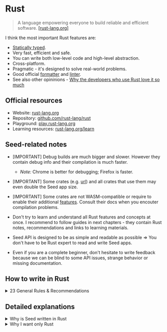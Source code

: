 # Rust

> A language empowering everyone
to build reliable and efficient software. [[rust-lang.org]](https://www.rust-lang.org/)

I think the most important Rust features are:
  - [Statically typed](https://stackoverflow.com/questions/1517582/what-is-the-difference-between-statically-typed-and-dynamically-typed-languages/1517670#1517670).
  - Very fast, efficient and safe.
  - You can write both low-level code and high-level abstraction. 
  - Cross-platform.
  - Pragmatic - it's designed to solve real-world problems.
  - Good official [formatter](https://github.com/rust-lang/rustfmt) and [linter](https://github.com/rust-lang/rust-clippy).
  - See also other opininions - [Why the developers who use Rust love it so much](https://stackoverflow.blog/2020/06/05/why-the-developers-who-use-rust-love-it-so-much/)


## Official resources

- Website: [rust-lang.org](https://www.rust-lang.org/)
- Repository: [github.com/rust-lang/rust](https://github.com/rust-lang/rust)
- Playground: [play.rust-lang.org](https://play.rust-lang.org/)
- Learning resources: [rust-lang.org/learn](https://www.rust-lang.org/learn)

## Seed-related notes

 - [IMPORTANT] Debug builds are much bigger and slower. However they contain debug info and their compilation is much faster.
   - _Note:_ Chrome is better for debugging; Firefox is faster.

 - [IMPORTANT] Some crates (e.g. [url](https://crates.io/crates/url)) and all crates that use them may even double the Seed app size.

 - [IMPORTANT] Some crates are not WASM-compatible or require to enable their additional [features](https://doc.rust-lang.org/cargo/reference/features.html). Consult their docs when you encouter compilation problems.
 
 - Don't try to learn and understand all Rust features and concepts at once. I recommend to follow guides in next chapters - they contain Rust notes, recommendations and links to learning materials.
 
 - Seed API is designed to be as simple and readable as possible => You don't have to be Rust expert to read and write Seed apps.
 
 - Even if you are a complete beginner, don't hesitate to write feedback because we can be blind to some API issues, strange behavior or missing documentation.

## How to write in Rust

<details>
<summary>23 General Rules & Recommendations</summary>

1. Rust compiler is your friend.

1. [Document](https://doc.rust-lang.org/book/ch14-02-publishing-to-crates-io.html#making-useful-documentation-comments) your code, write expressive names, read docs; Testable code snippets in comments are nice.

1. Learn where to use [Result](https://doc.rust-lang.org/std/result/) and where [panic](https://doc.rust-lang.org/book/ch09-03-to-panic-or-not-to-panic.html#to-panic-or-not-to-panic).

1. Respect [naming conventions](https://rust-lang.github.io/api-guidelines/naming.html).

1. Learn about the famous couples:
    - [From](https://doc.rust-lang.org/std/convert/trait.From.html) and [Into](https://doc.rust-lang.org/std/convert/trait.Into.html) + [TryFrom](https://doc.rust-lang.org/std/convert/trait.TryFrom.html) and [TryInto](https://doc.rust-lang.org/std/convert/trait.TryInto.html)
    - [String](https://doc.rust-lang.org/std/string/struct.String.html) and [str](https://doc.rust-lang.org/std/primitive.str.html)
    - [Display](https://doc.rust-lang.org/std/fmt/trait.Display.html) and [ToString](https://doc.rust-lang.org/std/string/trait.ToString.html)
    - [fn](https://doc.rust-lang.org/std/primitive.fn.html) and [Fn](https://doc.rust-lang.org/std/ops/trait.Fn.html)
    - [FromStr](https://doc.rust-lang.org/std/str/trait.FromStr.html) and [parse](https://doc.rust-lang.org/std/primitive.str.html#method.parse)
    - [Rc](https://doc.rust-lang.org/std/rc/struct.Rc.html) and [RefCell](https://doc.rust-lang.org/stable/std/cell/struct.RefCell.html)
    - [Vec](https://doc.rust-lang.org/std/vec/struct.Vec.html) and [vec!](https://doc.rust-lang.org/std/macro.vec.html)

1. Use [early returns](https://doc.rust-lang.org/book/ch09-02-recoverable-errors-with-result.html#recoverable-errors-with-result) where possible.

1. Don't use one programming paradigm for everything. Learn where to use [loops](https://doc.rust-lang.org/book/ch03-05-control-flow.html#repetition-with-loops) and where to use [Iterator](https://doc.rust-lang.org/std/iter/index.html)s.

1. Use [references](https://doc.rust-lang.org/std/primitive.reference.html) where possible - e.g. rather use [&str](https://doc.rust-lang.org/std/primitive.str.html) instead of [String](https://doc.rust-lang.org/std/string/struct.String.html); or [&[T]](https://doc.rust-lang.org/std/primitive.slice.html) instead of [Vec](https://doc.rust-lang.org/std/vec/struct.Vec.html).

1. Try to write minimum `clone` calls. When you need to use cheap `clone`, try to make it explicit - e.g. `Rc::clone(&value)` [[rc docs]](https://doc.rust-lang.org/std/rc/index.html)

1. One of the Rust feautures is safe mutability but use it only when best practices for writing [immutable variables](https://doc.rust-lang.org/book/ch03-01-variables-and-mutability.html#variables-and-mutability) and [pure functions](https://en.wikipedia.org/wiki/Pure_function) make your code unreadable, too slow or error-prone.

1. *"Premature optimization is the root of all evil"* - especially in Rust because it's one of the fastest language. Don't do anything extra until your benchmarks are ready to test it. Personal examples:
   
   - When I was writing proxy server in Rust, there were two things that slowed down that proxy multiple times - forgotten `println` calls in the hot path and slow DNS server... I recommend to zoom-out and fix higher-level issues first.
   
   - Seed VDOM patching algorithm was fast enough on the first attemp. However it's heavily slowed down by DOM calls. I recommend to look at IO and external dependencies before you try to optimize your Rust code.

1. Write only cross-platform code and use only Rust tools.

1. Don't be affraid to write [async](https://rust-lang.github.io/async-book/01_getting_started/01_chapter.html) code.

1. Learn about the popular libraries like:
    - [serde](https://crates.io/crates/serde)
    - [rand](https://crates.io/crates/rand) 
    - [futures](https://crates.io/crates/futures)
    - [strum](https://crates.io/crates/strum)
    - [once_cell](https://crates.io/crates/once_cell)
    - [itertools](https://crates.io/crates/itertools)
    - [indexmap](https://crates.io/crates/indexmap)
    - [chrono](https://crates.io/crates/chrono)
    - [uuid](https://crates.io/crates/uuid) + [ulid](https://crates.io/crates/ulid) + [cuid](https://crates.io/crates/cuid)
    - [rayon](https://crates.io/crates/rayon)

1. [Clippy](https://github.com/rust-lang/rust-clippy) and [rustfmt](https://github.com/rust-lang/rustfmt) are also your friends. [cargo-make](https://sagiegurari.github.io/cargo-make/) is your unofficial friend. 
   - You can run command `cargo make verify` in almost all Seed/my projects. It formats code, lints it by pedantic `Clippy` and tests it. See the [task definition](https://github.com/seed-rs/seed-quickstart/blob/8c5807721e2e67d12e3f93533ebb75b871203800/Makefile.toml#L22-L24) in Rust quickstart.

1. Write [tests](https://doc.rust-lang.org/book/ch11-01-writing-tests.html) and benchmarks (see e.g. [Criterion.rs](https://bheisler.github.io/criterion.rs/book/criterion_rs.html)).

1. Experiment with function parameter types below to find out where there are useful (_Note:_ All of them are used on multiple places in the [Seed repo](https://github.com/seed-rs/seed)):
    - `fn(text: impl AsRef<str>)` - [AsRef](https://doc.rust-lang.org/std/convert/trait.AsRef.html)
    - `fn(text: impl ToString)` - [ToString](https://doc.rust-lang.org/std/string/trait.ToString.html)
    - `fn(text: impl Into<Cow<'static, str>>)` - [Cow](https://doc.rust-lang.org/std/borrow/enum.Cow.html)
    - `fn<'a>(text: impl Into<Cow<'a, str>>)`

1. Once in a while:
    - Run `rustup update` to update your compiler and tools like `Clippy`. 
    - Delete `target` folder (it's something like `node_modules`) in your projects to save some space on your disk.

1. Look at this [mem](https://doc.rust-lang.org/std/mem/index.html) functions:
    - [discriminant](https://doc.rust-lang.org/std/mem/fn.discriminant.html)
    - [drop](https://doc.rust-lang.org/std/mem/fn.drop.html)
    - [replace](https://doc.rust-lang.org/std/mem/fn.replace.html)
    - [swap](https://doc.rust-lang.org/std/mem/fn.swap.html)
    - [take](https://doc.rust-lang.org/std/mem/fn.take.html)

1. Use [unsafe](https://doc.rust-lang.org/book/ch19-01-unsafe-rust.html?unsafe-rust) Rust only for special cases or when it's necessary for your domain (you write operating systems, super fast low-level libraries, etc.) There is only safe code in Seed projects (including Seed's core).

1. Use "magic" like [Any](https://doc.rust-lang.org/std/any/trait.Any.html) only to improve public API for your users. It always makes the code worse.

1. Learn to use channels. Docs for standard ones and the ones in some crates:
    - [std::sync::mpsc::channel](https://doc.rust-lang.org/std/sync/mpsc/fn.channel.html)
    - [futures::channel](https://docs.rs/futures/0.3.5/futures/channel/index.html)
    - [tokio::sync::mpsc::channel](https://docs.rs/tokio/0.2.21/tokio/sync/mpsc/fn.channel.html)
    - [crossbeam::channel](https://docs.rs/crossbeam/0.7.3/crossbeam/channel/index.html)
    - [flume](https://docs.rs/flume/0.7.1/flume/)

1. Write and use [macros](https://doc.rust-lang.org/book/ch19-06-macros.html#macros) only if it's really necessary and document them properly. There are many footguns. And IDEs often fight with them - e.g. autocomplete often doesn't work.

    - The exceptions are macros like `println`, `vec`, `include_str`, etc. - see [all standard macros](https://doc.rust-lang.org/std/index.html#macros).

    - Yes, there are many macros in Seed, but the most of them are used only as an alternative to HTML and are pretty short. And we fixed many bugs inside them already so the rule still applies. We decided to used them after considering many trade-offs.

    - However macros are useful where:
        - There is missing abstraction - e.g. macro [stop_and_prevent ](https://github.com/seed-rs/seed/blob/3134d21c6fcb2383685885687fe2a7610fb2ff74/examples/drop_zone/src/lib.rs#L89-L97) in `drop_zone` example.

        - It helps with readability a lot - e.g. macros [create_t](https://github.com/seed-rs/seed/blob/29666287eaf5e914c80e9fae7cc6736cd31ce087/examples/i18n/src/i18n.rs#L90-L131) and [t](https://github.com/seed-rs/seed/blob/29666287eaf5e914c80e9fae7cc6736cd31ce087/examples/i18n/src/i18n.rs#L116-L127) in `i18n` example.

        - It's hard/impossible to encode everything by proper Rust types - e.g. Seed element macros like `div!`.

        - It can hide boilerplate and where variable number of parameters is required - e.g. Seed's `log!` - it formats input parameters and calls Javascript `console.log` under the hood.

</details>

## Detailed explanations

<details>
<summary>Why is Seed written in Rust</summary>

- Performance, low memory consuption and safety are reasons why also an [operating system](https://www.redox-os.org/), embedded devices and proxy servers are written in Rust.

- One of the Rust compilation targets is [WebAssembly](https://developer.mozilla.org/en-US/docs/WebAssembly). It means very fast front-end apps. (Unfortunatelly there are current limitations because of missing Rust/native browser API, however it's still fast enough even for production apps.)

- There are many high-quality Rust libraries and tools - we don't have to reinvent wheels while we are developing Seed.

- Rust is [the most loved language](https://insights.stackoverflow.com/survey/2019#most-loved-dreaded-and-wanted). It attracts many skillful developers, contributors and companies.

- It's pretty easy to contribute, even into the Seed core, once you learn Rust thanks to Rust type system - we (core members) don't have to think about all bad things known from other languages - `null`s, typos, unformatted code, memory allocation problems, general anti-patterns, etc. - because we have a good compiler and linters. We can focus on business logic and style during code reviews. There are pull requests with thousands changes from the first-time contributors in the Seed repository.

- Rust and all Rust tools are cross-platform - it allows you to develop Seed apps on Mac, Windows or Linux without problems.

- Documentation is priority - official learning resources are very helpful, libraries are well documented and you can write even runnable examples in your code comments.

- There are many advanced Rust features / APIs that allow us (core developers) to design the best Seed public API for users and THEN we can implement it without problems - in other words: It allows us to hide unnecessary complexity. For instance - we are able to write [React-like Hooks](https://seed-style-hooks.netlify.app/hooks_home) without [limitations](https://reactjs.org/docs/hooks-rules.html).

- Rust has been created and is sponsored by Mozilla. Some Firefox parts are already written in Rust. Also other [big companies](https://blog.knoldus.com/some-extensive-projects-working-with-rust/) like Amazon, NPM, are Microsoft use Rust. So we expect that Rust will become even more popular and integration with browsers will become easier. And perhaps we'll see some Rust components also in Chrome - [Chromium Security article](https://www.chromium.org/Home/chromium-security/memory-safety).

</details>

<details>
<summary>Why I want only Rust</summary>

I've written commercial or hobby projects in multiple languages (Js, CoffeeScript, TS, Elm, Elixir, PHP, C, C++, C#, Go, ..). However I want to write only in Rust. 

Rust is hard to learn even (?) for experienced developers, because they have to unlearn many things and adapt thought process to Rust concepts and best practices. However once you stop fighting the compiler, Rust takes your hand and push you to correct and efficient solutions. 

I had similar feeling when I was learning to drive a car - it seems pretty hard/strange from the start but once you get used to it, you know that each control / button / pedal has it's specific place and purpose for a good reason. And it makes even more sense once you learn low-level stuff - e.g. how the transmission and a clutch work.

However steep learning curve isn't bad: 
  - It means that Rust doesn't hide real complexity behind too simple models.
  - It's almost impossible for complete beginners to publish uncomplete/buggy libraries. 

Rust is designed so well that I feel nervous while I'm writing in other languages - I have to do compiler's work again in my head and think about weird things like typos in code, `null`s, `undefined`s, memory leaks, accidental mutations, how to write fast code without mutability, etc. It generates significant cognitive load so I can't focus so much on business logic and other important stuff.

I don't believe that you should use the most suitable language for specific domain or problem at all costs. I think consistency among your / company projects and simplicity should have the highest priority. And Rust is a very universal language so I think it's a good choice for almost all cases.

There are also things that should be improved (and are improving):
  1. Compilation is still slow, but it's not so frustrating now.
  1. It's not possible to compile Rust in a browser so we can't provide live examples but it should be doable once Rust compiler works in WASM.
  1. IDE support still isn't very good because of Rust complex types and macros but thanks to [Rust Analyzer](https://rust-analyzer.github.io/) it's getting better every day.
  1. Many libraries still aren't WASM/browser-friendly but it's also getting better quickly.
  1. `target` folder (it's something like `node_modules`) can be pretty big.

P.S. Write us your opinion about Rust if you are a beginner and learning it.

</details>
